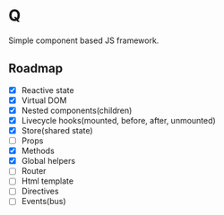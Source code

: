 # Q

Simple component based JS framework.

## Roadmap

- [x] Reactive state
- [x] Virtual DOM
- [x] Nested components(children)
- [x] Livecycle hooks(mounted, before, after, unmounted)
- [x] Store(shared state)
- [ ] Props
- [x] Methods
- [x] Global helpers
- [ ] Router
- [ ] Html template
- [ ] Directives
- [ ] Events(bus)
